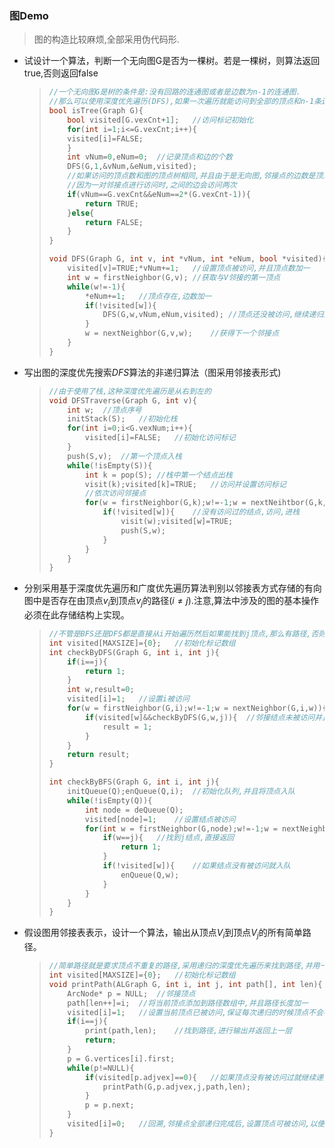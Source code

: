 ### 图Demo

> 图的构造比较麻烦,全部采用伪代码形. 

* 试设计一个算法，判断一个无向图G是否为一棵树。若是一棵树，则算法返回true,否则返回false

  > ``` c
  > //一个无向图G是树的条件是:没有回路的连通图或者是边数为n-1的连通图.
  > //那么可以使用深度优先遍历(DFS),如果一次遍历就能访问到全部的顶点和n-1条边的话,那么就是树
  > bool isTree(Graph G){
  >  	bool visited[G.vexCnt+1];	//访问标记初始化
  > 	for(int i=1;i<=G.vexCnt;i++){
  >   	visited[i]=FALSE;
  > 	}
  >  	int vNum=0,eNum=0;	//记录顶点和边的个数
  >     DFS(G,1,&vNum,&eNum,visited);
  >     //如果访问的顶点数和图的顶点树相同,并且由于是无向图,邻接点的边数是顶点数减1的两倍,
  >     //因为一对邻接点进行访问时,之间的边会访问两次
  >     if(vNum==G.vexCnt&&eNum==2*(G.vexCnt-1)){
  >         return TRUE;
  >     }else{
  >         return FALSE;
  >     }
  > }
  > 
  > void DFS(Graph G, int v, int *vNum, int *eNum, bool *visited){
  >     visited[v]=TRUE;*vNum+=1;	//设置顶点被访问,并且顶点数加一
  >     int w = firstNeighbor(G,v);	//获取与V邻接的第一顶点
  >     while(w!=-1){
  >         *eNum+=1;	//顶点存在,边数加一
  >         if(!visited[w]){
  >             DFS(G,w,vNum,eNum,visited);	//顶点还没被访问,继续递归进行遍历
  >         }
  >         w = nextNeighbor(G,v,w);	//获得下一个邻接点
  >     }
  > }
  > 
  > ```

* 写出图的深度优先搜索$DFS$算法的非递归算法（图采用邻接表形式)

  > ```c
  > //由于使用了栈,这种深度优先遍历是从右到左的
  > void DFSTraverse(Graph G, int v){
  >     int w;	//顶点序号
  >     initStack(S);	//初始化栈
  >     for(int i=0;i<G.vexNum;i++){
  >         visited[i]=FALSE;	//初始化访问标记
  >     }
  >     push(S,v);	//第一个顶点入栈
  >     while(!isEmpty(S)){
  >         int k = pop(S);	//栈中第一个结点出栈
  >         visit(k);visited[k]=TRUE;	//访问并设置访问标记
  >         //依次访问邻接点
  >         for(w = firstNeighbor(G,k);w!=-1;w = nextNeihtbor(G,k,w)){
  >             if(!visited[w]){	//没有访问过的结点,访问,进栈
  >                 visit(w);visited[w]=TRUE;
  >                 push(S,w);
  >             }
  >         }
  >     }
  > }
  > ```

* 分别采用基于深度优先遍历和广度优先遍历算法判别以邻接表方式存储的有向图中是否存在由顶点$v_i$到顶点$v_j$的路径($i \neq j$).注意,算法中涉及的图的基本操作必须在此存储结构上实现。

  > ```c
  > //不管是BFS还是DFS都是直接从i开始遍历然后如果能找到j顶点,那么有路径,否则没有
  > int visited[MAXSIZE]={0};	//初始化标记数组
  > int checkByDFS(Graph G, int i, int j){
  >     if(i==j){
  >         return 1;
  >     }
  >     int w,result=0;
  >     visited[i]=1;	//设置i被访问
  >     for(w = firstNeighbor(G,i);w!=-1;w = nextNeighbor(G,i,w)){
  >         if(visited[w]&&checkByDFS(G,w,j)){	//邻接结点未被访问并且邻接结点有到j的路径
  >             result = 1;
  >         }
  >     }
  >     return result;
  > }
  > 
  > int checkByBFS(Graph G, int i, int j){
  >     initQueue(Q);enQueue(Q,i);	//初始化队列,并且将顶点入队
  >     while(!isEmpty(Q)){
  >         int node = deQueue(Q);
  >         visited[node]=1;	//设置结点被访问
  >         for(int w = firstNeighbor(G,node);w!=-1;w = nextNeighbor(G,node,w)){	//检查所有邻接点
  >             if(w==j){	//找到j结点,直接返回
  >                 return 1;
  >             }
  >             if(!visited[w]){	//如果结点没有被访问就入队
  >                 enQueue(Q,w);
  >             }
  >         }
  >     }
  > }
  > ```

* 假设图用邻接表表示，设计一个算法，输出从顶点$V_i$到顶点$V_j$的所有简单路径。

  > ```c
  > //简单路径就是要求顶点不重复的路径,采用递归的深度优先遍历来找到路径,并用一个path[]数组来记录路径,和len长度来记录路径的长度
  > int visited[MAXSIZE]={0};	//初始化标记数组
  > void printPath(ALGraph G, int i, int j, int path[], int len){
  >     ArcNode* p = NULL;	//邻接顶点
  >     path[len++]=i;	//将当前顶点添加到路径数组中,并且路径长度加一
  >     visited[i]=1;	//设置当前顶点已被访问,保证每次递归的时候顶点不会被重复访问
  >     if(i==j){
  >         print(path,len);	//找到路径,进行输出并返回上一层
  >         return;
  >     }
  >     p = G.vertices[i].first;
  >     while(p!=NULL){
  >         if(visited[p.adjvex]==0){	//如果顶点没有被访问过就继续递归
  >             printPath(G,p.adjvex,j,path,len);
  >         }
  >         p = p.next;
  >     }
  >     visited[i]=0;	//回溯,邻接点全部递归完成后,设置顶点可被访问,以便上层递归的顶点继续遍历到
  > }
  > ```
